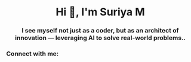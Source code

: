 

<h1 align="center">Hi 👋, I'm Suriya M</h1>
<h3 align="center">I see myself not just as a coder, but as an architect of innovation — leveraging AI to solve real-world problems..</h3>

<h3 align="left">Connect with me:</h3>
<p align="left">
</p>
